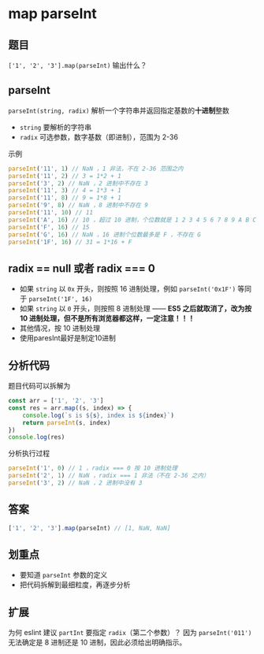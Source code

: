 # map parseInt

## 题目

`['1', '2', '3'].map(parseInt)` 输出什么？

## parseInt

`parseInt(string, radix)` 解析一个字符串并返回指定基数的**十进制**整数
- `string` 要解析的字符串
- `radix` 可选参数，数字基数（即进制），范围为 2-36

示例

```js
parseInt('11', 1) // NaN ，1 非法，不在 2-36 范围之内
parseInt('11', 2) // 3 = 1*2 + 1
parseInt('3', 2) // NaN ，2 进制中不存在 3
parseInt('11', 3) // 4 = 1*3 + 1
parseInt('11', 8) // 9 = 1*8 + 1
parseInt('9', 8) // NaN ，8 进制中不存在 9
parseInt('11', 10) // 11
parseInt('A', 16) // 10 ，超过 10 进制，个位数就是 1 2 3 4 5 6 7 8 9 A B C D ...
parseInt('F', 16) // 15
parseInt('G', 16) // NaN ，16 进制个位数最多是 F ，不存在 G
parseInt('1F', 16) // 31 = 1*16 + F
```

## radix == null 或者 radix === 0

- 如果 `string` 以 `0x` 开头，则按照 16 进制处理，例如 `parseInt('0x1F')` 等同于 `parseInt('1F', 16)`
- 如果 `string` 以 `0` 开头，则按照 8 进制处理 —— **ES5 之后就取消了，改为按 10 进制处理，但不是所有浏览器都这样，一定注意！！！**
- 其他情况，按 10 进制处理
- 使用paresInt最好是制定10进制

## 分析代码

题目代码可以拆解为

```js
const arr = ['1', '2', '3']
const res = arr.map((s, index) => {
    console.log(`s is ${s}, index is ${index}`)
    return parseInt(s, index)
})
console.log(res)
```

分析执行过程

```js
parseInt('1', 0) // 1 ，radix === 0 按 10 进制处理
parseInt('2', 1) // NaN ，radix === 1 非法（不在 2-36 之内）
parseInt('3', 2) // NaN ，2 进制中没有 3
```

## 答案

```js
['1', '2', '3'].map(parseInt) // [1, NaN, NaN]
```

## 划重点

- 要知道 `parseInt` 参数的定义
- 把代码拆解到最细粒度，再逐步分析

## 扩展

为何 eslint 建议 `partInt` 要指定 `radix`（第二个参数）？
因为 `parseInt('011')` 无法确定是 8 进制还是 10 进制，因此必须给出明确指示。
